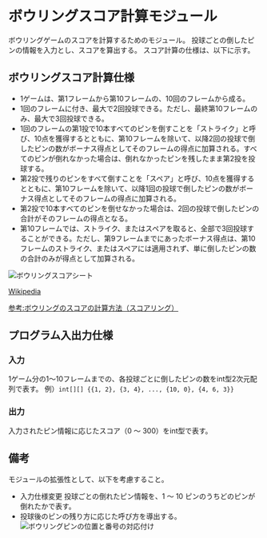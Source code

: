 # ボウリングスコア計算モジュール

ボウリングゲームのスコアを計算するためのモジュール。
投球ごとの倒したピンの情報を入力とし、スコアを算出する。
スコア計算の仕様は、以下に示す。

## ボウリングスコア計算仕様

 * 1ゲームは、第1フレームから第10フレームの、10回のフレームから成る。
 * 1回のフレームに付き、最大で2回投球できる。ただし、最終第10フレームのみ、最大で3回投球できる。
 * 1回のフレームの第1投で10本すべてのピンを倒すことを「ストライク」と呼び、10点を獲得するとともに、第10フレームを除いて、以降2回の投球で倒したピンの数がボーナス得点としてそのフレームの得点に加算される。すべてのピンが倒れなかった場合は、倒れなかったピンを残したまま第2投を投球する。
 * 第2投で残りのピンをすべて倒すことを「スペア」と呼び、10点を獲得するとともに、第10フレームを除いて、以降1回の投球で倒したピンの数がボーナス得点としてそのフレームの得点に加算される。
 * 第2投で10本すべてのピンを倒せなかった場合は、2回の投球で倒したピンの合計がそのフレームの得点となる。
 * 第10フレームでは、ストライク、またはスペアを取ると、全部で3回投球することができる。ただし、第9フレームまでにあったボーナス得点は、第10フレームのストライク、またはスペアには適用されず、単に倒したピンの数の合計のみが得点として加算される。

![ボウリングスコアシート](https://fresear.com/bowling/wp-content/uploads/score-sheet.png)

[Wikipedia](https://ja.wikipedia.org/wiki/%E3%83%9C%E3%82%A6%E3%83%AA%E3%83%B3%E3%82%B0)

[参考:ボウリングのスコアの計算方法（スコアリング）](https://fresear.com/bowling/scoring)

## プログラム入出力仕様

### 入力

1ゲーム分の1〜10フレームまでの、各投球ごとに倒したピンの数をint型2次元配列で表す。
例）```int[][] {{1, 2}, {3, 4}, ..., {10, 0}, {4, 6, 3}}```

### 出力

入力されたピン情報に応じたスコア（0 〜 300）をint型で表す。


## 備考

モジュールの拡張性として、以下を考慮すること。

 * 入力仕様変更
   投球ごとの倒れたピン情報を、1 〜 10 ピンのうちどのピンが倒れたかで表す。
 * 投球後のピンの残り方に応じた呼び方を導出する。
   ![ボウリングピンの位置と番号の対応付け](https://pojitora.net/wp-content/uploads/2018/07/pin_number-700x625.jpg)
